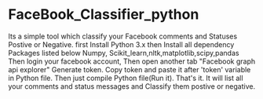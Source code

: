 # FaceBook_Classifier_python
Its a simple tool which classify your Facebook comments and Statuses Postive or Negative.
first Install Python 3.x then Install all dependency Packages listed below
Numpy, Scikit_learn,nltk,matplotlib,scipy,pandas
Then login your facebook account, Then open another tab "Facebook graph api explorer" Generate token. 
Copy token and paste it after 'token' variable in Python file.
Then just compile Python file(Run it).
That's it. It will list all your comments and status messages and Classify them postive or negative.
